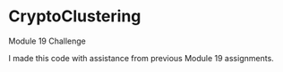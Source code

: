 # CryptoClustering
Module 19 Challenge

I made this code with assistance from previous Module 19 assignments.
